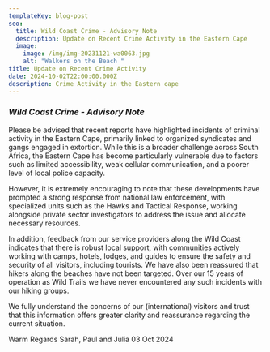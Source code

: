 ```yaml
---
templateKey: blog-post
seo:
  title: Wild Coast Crime - Advisory Note
  description: Update on Recent Crime Activity in the Eastern Cape
  image:
    image: /img/img-20231121-wa0063.jpg
    alt: "Walkers on the Beach "
title: Update on Recent Crime Activity
date: 2024-10-02T22:00:00.000Z
description: Crime Activity in the Eastern cape
---
```

### ***Wild Coast Crime - Advisory Note***

Please be advised that recent reports have highlighted incidents of criminal activity in the Eastern Cape, primarily linked to organized syndicates and gangs engaged in extortion. While this is a broader challenge across South Africa, the Eastern Cape has become particularly vulnerable due to factors such as limited accessibility, weak cellular communication, and a poorer level of local police capacity. 

However, it is extremely encouraging to note that these developments have prompted a strong response from national law enforcement, with specialized units such as the Hawks and Tactical Response, working alongside private sector investigators to address the issue and allocate necessary resources.

In addition, feedback from our service providers along the Wild Coast indicates that there is robust local support, with communities actively working with camps, hotels, lodges, and guides to ensure the safety and security of all visitors, including tourists. We have also been reassured that hikers along the beaches have not been targeted. Over our 15 years of operation as Wild Trails  we have never encountered any such incidents with our hiking groups.

We fully understand the concerns of our (international) visitors and trust that this information offers greater clarity and reassurance regarding the current situation.

Warm Regards
Sarah, Paul and Julia
03 Oct 2024